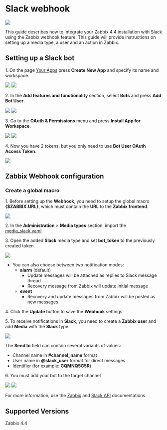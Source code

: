 
# Slack webhook
![](images/Slack_RGB.png?raw=true)

This guide describes how to integrate your Zabbix 4.4 installation with Slack using the Zabbix webhook feature. This guide will provide instructions on setting up a media type, a user and an action in Zabbix.

## Setting up a Slack bot

1\. On the page [Your Apps](https://api.slack.com/apps) press **Create New App** and specify its name and workspace.

[![](images/thumb.1.png?raw=true)](images/1.png)
[![](images/thumb.2.png?raw=true)](images/2.png)

2\. In the **Add features and functionality** section, select **Bots** and press **Add Bot User**.

[![](images/thumb.3.png?raw=true)](images/3.png)
[![](images/thumb.4.png?raw=true)](images/4.png)

3\. Go to the **OAuth & Permissions** menu and press **Install App for Workspace**.

[![](images/thumb.5.png?raw=true)](images/5.png)
[![](images/thumb.6.png?raw=true)](images/6.png)

4\. Now you have 2 tokens, but you only need to use **Bot User OAuth Access Token**.

[![](images/thumb.7.png?raw=true)](images/7.png)

## Zabbix Webhook configuration

### Create a global macro

1\. Before setting up the **Webhook**, you need to setup the global macro **{$ZABBIX.URL}**, which must contain the **URL** to the **Zabbix frontend**.

[![](images/thumb.8.png?raw=true)](images/8.png)

2\. In the **Administration** > **Media types** section, import the [media_slack.yaml](media_slack.yaml)

3\. Open the added **Slack** media type and set **bot_token** to the previously created token.

[![](images/thumb.9.png?raw=true)](images/9.png)

* You can also choose between two notification modes:
	- **alarm** (default)
		- Update messages will be attached as replies to Slack message thread
		- Recovery message from Zabbix will update initial message
	- **event**
		- Recovery and update messages from Zabbix will be posted as new messages


4\. Click the **Update** button to save the **Webhook** settings.

5\. To receive notifications in **Slack**, you need to create a **Zabbix user** and add **Media** with the **Slack** type.

[![](images/thumb.10.png?raw=true)](images/10.png)

The **Send to** field can contain several variants of values:

- Channel name in **#channel\_name** format
- User name in **@slack\_user** format for direct messages
- Identifier (for example: **GQMNQ5G5R**)

6\. You must add your bot to the target channel

[![](images/thumb.11.png?raw=true)](images/11.png)
[![](images/thumb.12.png?raw=true)](images/12.png)

For more information, use the [Zabbix](https://www.zabbix.com/documentation/5.4/manual/config/notifications) and [Slack API](https://api.slack.com) documentations.

## Supported Versions

Zabbix 4.4
